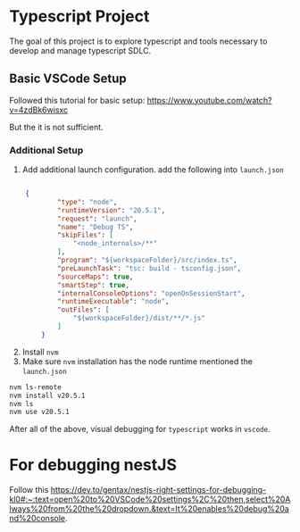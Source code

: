 # Typescript Project

The goal of this project is to explore typescript and tools necessary to develop and manage typescript SDLC.

## Basic VSCode Setup

Followed this tutorial for basic setup: https://www.youtube.com/watch?v=4zdBk6wisxc 

But the it is not sufficient.

### Additional Setup

1. Add additional launch configuration. add the following into `launch.json`

```json

    {
            "type": "node",
            "runtimeVersion": "20.5.1",
            "request": "launch",
            "name": "Debug TS",
            "skipFiles": [
                "<node_internals>/**"
            ],
            "program": "${workspaceFolder}/src/index.ts",
            "preLaunchTask": "tsc: build - tsconfig.json",
            "sourceMaps": true,
            "smartStep": true,
            "internalConsoleOptions": "openOnSessionStart",
            "runtimeExecutable": "node",
            "outFiles": [
                "${workspaceFolder}/dist/**/*.js"
            ]
        }
```

2. Install `nvm` 
3. Make sure `nvm` installation has the node runtime mentioned the `launch.json`
   
```bash
nvm ls-remote
nvm install v20.5.1
nvm ls
nvm use v20.5.1
```

After all of the above, visual debugging for `typescript` works in `vscode`.

# For debugging nestJS

Follow this https://dev.to/gentax/nestjs-right-settings-for-debugging-kl0#:~:text=open%20to%20VSCode%20settings%2C%20then,select%20Always%20from%20the%20dropdown.&text=It%20enables%20debug%20and%20console. 

